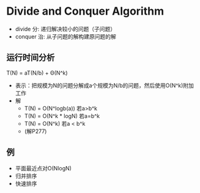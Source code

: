# Divide and Conquer Algorithm
* divide 分: 递归解决较小的问题（子问题）
* conquer 治: 从子问题的解构建原问题的解

## 运行时间分析
T(N) = aT(N/b) + Θ(N^k)  
* 表示：把规模为N的问题分解成a个规模为N/b的问题，然后使用O(N^k)附加工作
* 解
    * T(N) = O(N^logb(a)) 若a>b^k
    * T(N) = O(N^k * logN) 若a=b^k
    * T(N) = O(N^k) 若a < b^k
    * (解P277)

## 例
* 平面最近点对O(NlogN)
* 归并排序
* 快速排序